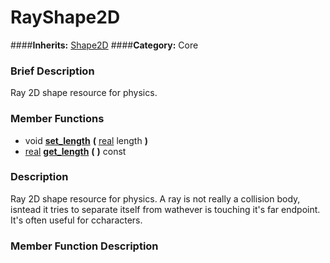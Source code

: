 #  RayShape2D  
####**Inherits:** [Shape2D](class_shape2d)
####**Category:** Core

###  Brief Description  
Ray 2D shape resource for physics.

###  Member Functions 
  * void  **[set&#95;length](#set_length)**  **(** [real](class_real) length  **)**
  * [real](class_real)  **[get&#95;length](#get_length)**  **(** **)** const

###  Description  
Ray 2D shape resource for physics. A ray is not really a collision body, isntead it tries to separate itself from wathever is touching it's far endpoint. It's often useful for ccharacters.

###  Member Function Description  
